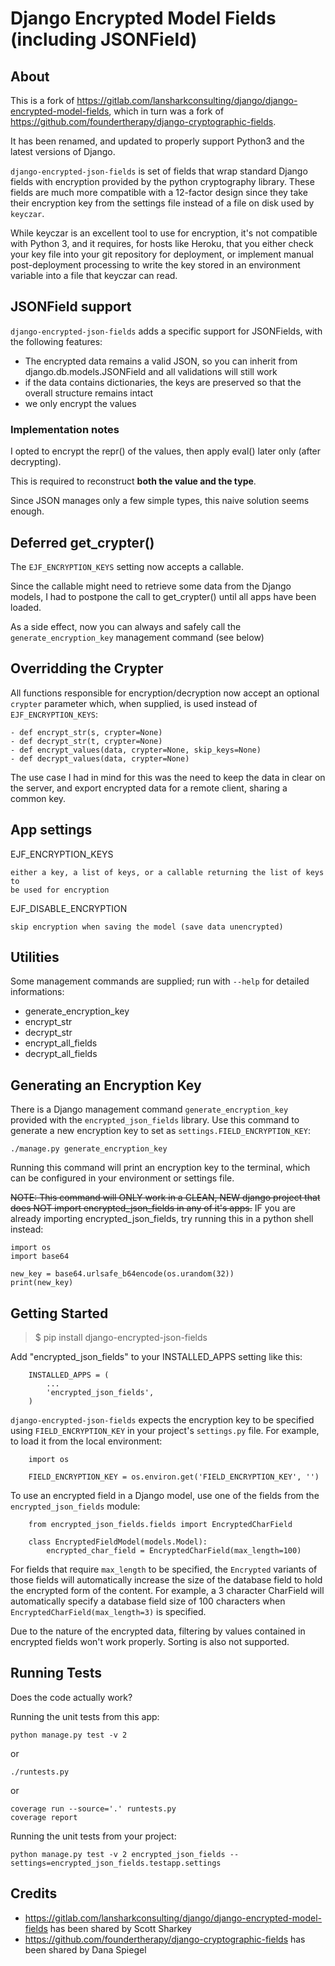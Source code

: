 # Django Encrypted Model Fields (including JSONField)

## About

This is a fork of <https://gitlab.com/lansharkconsulting/django/django-encrypted-model-fields>,
which in turn was a fork of <https://github.com/foundertherapy/django-cryptographic-fields>.

It has been renamed, and updated to properly support Python3 and the latest
versions of Django.

`django-encrypted-json-fields` is set of fields that wrap standard
Django fields with encryption provided by the python cryptography
library. These fields are much more compatible with a 12-factor design
since they take their encryption key from the settings file instead of a
file on disk used by `keyczar`.

While keyczar is an excellent tool to use for encryption, it's not
compatible with Python 3, and it requires, for hosts like Heroku, that
you either check your key file into your git repository for deployment,
or implement manual post-deployment processing to write the key stored
in an environment variable into a file that keyczar can read.

## JSONField support

`django-encrypted-json-fields` adds a specific support for JSONFields,
with the following features:

- The encrypted data remains a valid JSON, so you can inherit from django.db.models.JSONField and all validations will still work
- if the data contains dictionaries, the keys are preserved so that the overall structure remains intact
- we only encrypt the values

### Implementation notes

I opted to encrypt the repr() of the values, then apply eval() later only (after decrypting).

This is required to reconstruct **both the value and the type**.

Since JSON manages only a few simple types, this naive solution seems enough.

## Deferred get_crypter()

The `EJF_ENCRYPTION_KEYS` setting now accepts a callable.

Since the callable might need to retrieve some data from the Django models,
I had to postpone the call to get_crypter() until all apps have been loaded.

As a side effect, now you can always and safely call the `generate_encryption_key`
management command (see below)

## Overridding the Crypter

All functions responsible for encryption/decryption now accept an optional `crypter`
parameter which, when supplied, is used instead of `EJF_ENCRYPTION_KEYS`:

    - def encrypt_str(s, crypter=None)
    - def decrypt_str(t, crypter=None)
    - def encrypt_values(data, crypter=None, skip_keys=None)
    - def decrypt_values(data, crypter=None)

The use case I had in mind for this was the need to keep the data in clear on the server,
and export encrypted data for a remote client, sharing a common key.

## App settings

EJF_ENCRYPTION_KEYS

    either a key, a list of keys, or a callable returning the list of keys to
    be used for encryption

EJF_DISABLE_ENCRYPTION

    skip encryption when saving the model (save data unencrypted)

## Utilities

Some management commands are supplied; run with `--help` for detailed informations:

- generate_encryption_key
- encrypt_str
- decrypt_str
- encrypt_all_fields
- decrypt_all_fields

## Generating an Encryption Key

There is a Django management command `generate_encryption_key` provided
with the `encrypted_json_fields` library. Use this command to generate
a new encryption key to set as `settings.FIELD_ENCRYPTION_KEY`:

    ./manage.py generate_encryption_key

Running this command will print an encryption key to the terminal, which
can be configured in your environment or settings file.

~~NOTE: This command will ONLY work in a CLEAN, NEW django project that
does NOT import encrypted_json_fields in any of it's apps.~~ IF you are
already importing encrypted_json_fields, try running this in a python
shell instead:

    import os
    import base64

    new_key = base64.urlsafe_b64encode(os.urandom(32))
    print(new_key)

## Getting Started

> $ pip install django-encrypted-json-fields

Add "encrypted_json_fields" to your INSTALLED_APPS setting like this:

```
    INSTALLED_APPS = (
        ...
        'encrypted_json_fields',
    )
```

`django-encrypted-json-fields` expects the encryption key to be
specified using `FIELD_ENCRYPTION_KEY` in your project's `settings.py`
file. For example, to load it from the local environment:

```
    import os

    FIELD_ENCRYPTION_KEY = os.environ.get('FIELD_ENCRYPTION_KEY', '')
```

To use an encrypted field in a Django model, use one of the fields from
the `encrypted_json_fields` module:

```
    from encrypted_json_fields.fields import EncryptedCharField

    class EncryptedFieldModel(models.Model):
        encrypted_char_field = EncryptedCharField(max_length=100)
```

For fields that require `max_length` to be specified, the `Encrypted`
variants of those fields will automatically increase the size of the
database field to hold the encrypted form of the content. For example, a
3 character CharField will automatically specify a database field size
of 100 characters when `EncryptedCharField(max_length=3)` is specified.

Due to the nature of the encrypted data, filtering by values contained
in encrypted fields won't work properly. Sorting is also not supported.

## Running Tests

Does the code actually work?

Running the unit tests from this app:

```
python manage.py test -v 2
```

or

```
./runtests.py
```

or

```
coverage run --source='.' runtests.py
coverage report
```

Running the unit tests from your project:

```
python manage.py test -v 2 encrypted_json_fields --settings=encrypted_json_fields.testapp.settings
```


## Credits

- <https://gitlab.com/lansharkconsulting/django/django-encrypted-model-fields> has been shared by Scott Sharkey
- <https://github.com/foundertherapy/django-cryptographic-fields> has been shared by Dana Spiegel
